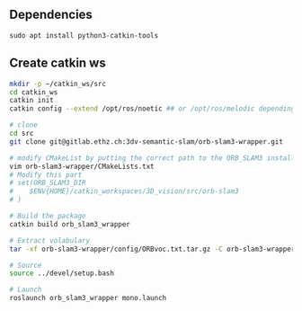 ## Dependencies
```sudo apt install python3-catkin-tools```

## Create catkin ws
```bash
mkdir -p ~/catkin_ws/src
cd catkin_ws
catkin init
catkin config --extend /opt/ros/noetic ## or /opt/ros/melodic depending on the version

# clone 
cd src
git clone git@gitlab.ethz.ch:3dv-semantic-slam/orb-slam3-wrapper.git

# modify CMakeList by putting the correct path to the ORB_SLAM3 installation
vim orb-slam3-wrapper/CMakeLists.txt 
# Modify this part
# set(ORB_SLAM3_DIR
#    $ENV{HOME}/catkin_workspaces/3D_vision/src/orb-slam3
# )

# Build the package
catkin build orb_slam3_wrapper

# Extract volabulary
tar -xf orb-slam3-wrapper/config/ORBvoc.txt.tar.gz -C orb-slam3-wrapper/config/

# Source
source ../devel/setup.bash

# Launch
roslaunch orb_slam3_wrapper mono.launch
```
